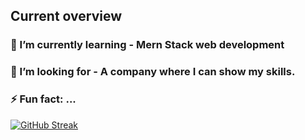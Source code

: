 ## Current overview

###  🌱 I’m currently learning - Mern Stack web development
### 👯 I’m looking for - A company where I can show my skills.
### ⚡ Fun fact: ...


[![GitHub Streak](https://github-readme-streak-stats.herokuapp.com?user=rezwan2230&theme=prussian)](https://git.io/streak-stats)

